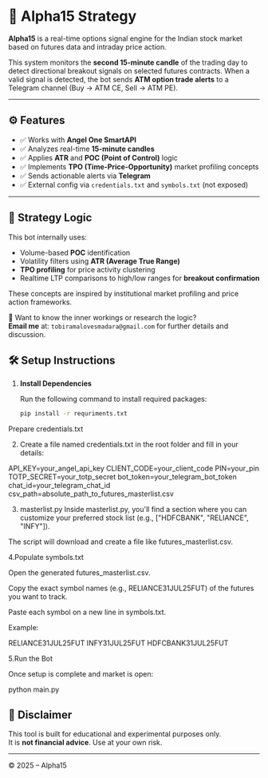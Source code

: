 # 🔺 Alpha15 Strategy

**Alpha15** is a real-time options signal engine for the Indian stock market based on futures data and intraday price action.

This system monitors the **second 15-minute candle** of the trading day to detect directional breakout signals on selected futures contracts. When a valid signal is detected, the bot sends **ATM option trade alerts** to a Telegram channel (Buy → ATM CE, Sell → ATM PE).

---

## ⚙️ Features

- ✅ Works with **Angel One SmartAPI**
- ✅ Analyzes real-time **15-minute candles**
- ✅ Applies **ATR** and **POC (Point of Control)** logic
- ✅ Implements **TPO (Time-Price-Opportunity)** market profiling concepts
- ✅ Sends actionable alerts via **Telegram**
- ✅ External config via `credentials.txt` and `symbols.txt` (not exposed)

---

## 🧠 Strategy Logic

This bot internally uses:
- Volume-based **POC** identification
- Volatility filters using **ATR (Average True Range)**
- **TPO profiling** for price activity clustering
- Realtime LTP comparisons to high/low ranges for **breakout confirmation**

These concepts are inspired by institutional market profiling and price action frameworks.

📩 Want to know the inner workings or research the logic?  
**Email me** at: `tobiramalovesmadara@gmail.com` for further details and discussion.


## 🛠️ Setup Instructions

1. **Install Dependencies**

   Run the following command to install required packages:

   ```bash
   pip install -r requriments.txt
Prepare credentials.txt

2. Create a file named credentials.txt in the root folder and fill in your details:


API_KEY=your_angel_api_key
CLIENT_CODE=your_client_code
PIN=your_pin
TOTP_SECRET=your_totp_secret
bot_token=your_telegram_bot_token
chat_id=your_telegram_chat_id
csv_path=absolute_path_to_futures_masterlist.csv

3. masterlist.py
Inside masterlist.py, you'll find a section where you can customize your preferred stock list (e.g., ["HDFCBANK", "RELIANCE", "INFY"]).

The script will download and create a file like futures_masterlist.csv.

4.Populate symbols.txt

Open the generated futures_masterlist.csv.

Copy the exact symbol names (e.g., RELIANCE31JUL25FUT) of the futures you want to track.

Paste each symbol on a new line in symbols.txt.

Example:

RELIANCE31JUL25FUT
INFY31JUL25FUT
HDFCBANK31JUL25FUT

5.Run the Bot

Once setup is complete and market is open:


python main.py


## 📢 Disclaimer

This tool is built for educational and experimental purposes only.  
It is **not financial advice**. Use at your own risk.

---

© 2025 – Alpha15
